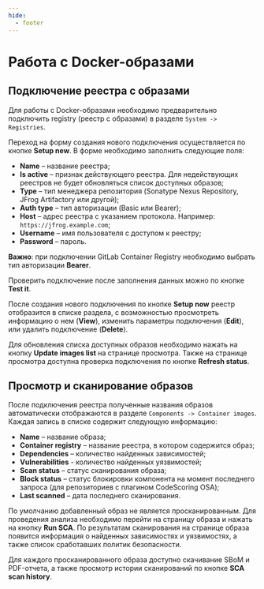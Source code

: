 ```yaml
---
hide:
  - footer
---
```


# Работа с Docker-образами

## Подключение реестра с образами

Для работы с Docker-образами необходимо предварительно подключить registry (реестр с образами) в разделе `System -> Registries`. 

Переход на форму создания нового подключения осуществляется по кнопке **Setup new**. В форме необходимо заполнить следующие поля:

- **Name** – название реестра;
- **Is active** – признак действующего реестра. Для недействующих реестров не будет обновляться список доступных образов;
- **Type** – тип менеджера репозитория (Sonatype Nexus Repository, JFrog Artifactory или другой);
- **Auth type** – тип авторизации (Basic или Bearer);
- **Host** – адрес реестра с указанием протокола. Например: `https://jfrog.example.com`;
- **Username** – имя пользователя с доступом к реестру;
- **Password** – пароль.

**Важно**: при подключении GitLab Container Registry необходимо выбрать тип авторизации **Bearer**.

Проверить подключение после заполнения данных можно по кнопке **Test it**. 

После создания нового подключения по кнопке **Setup now** реестр отобразится в списке раздела, с возможностью просмотреть информацию о нем (**View**), изменить параметры подключения (**Edit**), или удалить подключение (**Delete**). 

Для обновления списка доступных образов необходимо нажать на кнопку **Update images list** на странице просмотра. Также на странице просмотра доступна проверка подключения по кнопке **Refresh status**.

## Просмотр и сканирование образов

После подключения реестра полученные названия образов автоматически отображаются в разделе `Components -> Container images`. Каждая запись в списке содержит следующую информацию:

- **Name** – название образа;
- **Container registry** – название реестра, в котором содержится образ;
- **Dependencies** – количество найденных зависимостей;
- **Vulnerabilities** - количество найденных уязвимостей;
- **Scan status** – статус сканирования образа;
- **Block status** – статус блокировки компонента на момент последнего запроса (для репозиториев с плагином CodeScoring OSA);
- **Last scanned** – дата последнего сканирования.

По умолчанию добавленный образ не является просканированным. Для проведения анализа необходимо перейти на страницу образа и нажать на кнопку **Run SCA**. По результатам сканирования на странице образа появится информация о найденных зависимостях и уязвимостях, а также список сработавших политик безопасности.

Для каждого просканированного образа доступно скачивание SBoM и PDF-отчета, а также просмотр истории сканирований по кнопке **SCA scan history**.